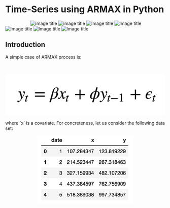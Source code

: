 # Time-Series using ARMAX in Python
&nbsp;&nbsp;&nbsp;&nbsp;&nbsp;&nbsp;&nbsp;&nbsp;&nbsp;&nbsp;&nbsp;&nbsp;&nbsp;&nbsp;&nbsp;&nbsp;&nbsp;&nbsp;&nbsp;
![image title](https://img.shields.io/badge/work-in%20progress-blue.svg) ![image title](https://img.shields.io/badge/statsmodels-v0.8.0-blue.svg) ![Image title](https://img.shields.io/badge/sklearn-0.19.1-orange.svg) ![Image title](https://img.shields.io/badge/seaborn-v0.8.1-yellow.svg) ![Image title](https://img.shields.io/badge/pandas-0.22.0-red.svg) ![Image title](https://img.shields.io/badge/numpy-1.14.2-green.svg) ![Image title](https://img.shields.io/badge/matplotlib-v2.1.2-orange.svg)
## Introduction

A simple case of ARMAX process is:

&nbsp;&nbsp;&nbsp;&nbsp;
<p align="center">
  <img src="ARMAX.png",width="50",height="50">
</p> 
where `x` is a covariate. For concreteness, let us consider the following data set:

<p align="center">
  <img src="datasetpic.png", width="300",height="300">
</p> 

